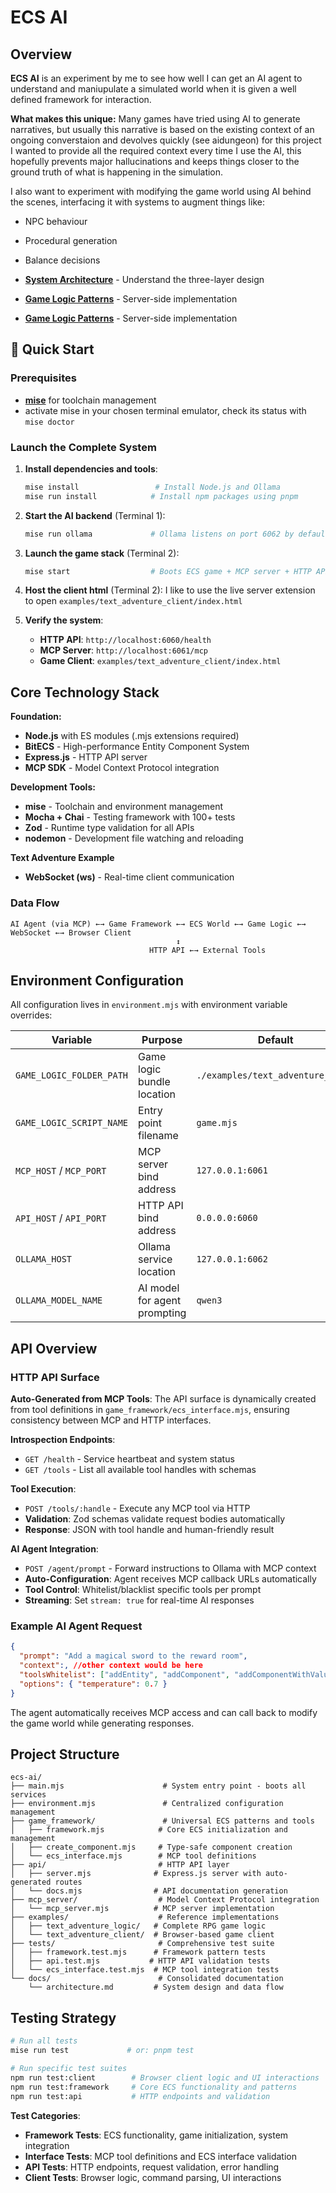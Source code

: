 # ECS AI

## Overview

**ECS AI** is an experiment by me to see how well I can get an AI agent to understand and maniupulate a simulated world when it is given a well defined framework for interaction.

**What makes this unique:** Many games have tried using AI to generate narratives, but usually this narrative is based on the existing context of an ongoing converstaion and devolves quickly (see aidungeon) for this project I wanted to provide all the required context every time I use the AI, this hopefully prevents major hallucinations and keeps things closer to the ground truth of what is happening in the simulation.

I also want to experiment with modifying the game world using AI behind the scenes, interfacing it with systems to augment things like:
- NPC behaviour
- Procedural generation
- Balance decisions

- **[System Architecture](docs/architecture.md)** - Understand the three-layer design
- **[Game Logic Patterns](examples/text-adventure/game-logic.md)** - Server-side implementation
- **[Game Logic Patterns](examples/text-adventure/client.md)** - Server-side implementation

## 🚀 Quick Start

### Prerequisites
- **[mise](https://mise.jdx.dev/)** for toolchain management  
- activate mise in your chosen terminal emulator, check its status with `mise doctor`

### Launch the Complete System

1. **Install dependencies and tools**:
   ```bash
   mise install                 # Install Node.js and Ollama
   mise run install            # Install npm packages using pnpm
   ```

2. **Start the AI backend** (Terminal 1):
   ```bash
   mise run ollama             # Ollama listens on port 6062 by default
   ```

3. **Launch the game stack** (Terminal 2):
   ```bash
   mise start                  # Boots ECS game + MCP server + HTTP API
   ```

4. **Host the client html** (Terminal 2):
   I like to use the live server extension to open `examples/text_adventure_client/index.html`

4. **Verify the system**:
   - **HTTP API**: `http://localhost:6060/health` 
   - **MCP Server**: `http://localhost:6061/mcp`
   - **Game Client**: `examples/text_adventure_client/index.html`

## Core Technology Stack

**Foundation:**
- **Node.js** with ES modules (.mjs extensions required)
- **BitECS** - High-performance Entity Component System
- **Express.js** - HTTP API server  
- **MCP SDK** - Model Context Protocol integration

**Development Tools:**
- **mise** - Toolchain and environment management
- **Mocha + Chai** - Testing framework with 100+ tests
- **Zod** - Runtime type validation for all APIs
- **nodemon** - Development file watching and reloading

**Text Adventure Example**
- **WebSocket (ws)** - Real-time client communication

### Data Flow

```
AI Agent (via MCP) ←→ Game Framework ←→ ECS World ←→ Game Logic ←→ WebSocket ←→ Browser Client
                                     ↕
                               HTTP API ←→ External Tools
```

## Environment Configuration

All configuration lives in `environment.mjs` with environment variable overrides:

| Variable | Purpose | Default |
|----------|---------|---------|
| `GAME_LOGIC_FOLDER_PATH` | Game logic bundle location | `./examples/text_adventure_logic` |
| `GAME_LOGIC_SCRIPT_NAME` | Entry point filename | `game.mjs` |
| `MCP_HOST` / `MCP_PORT` | MCP server bind address | `127.0.0.1:6061` |
| `API_HOST` / `API_PORT` | HTTP API bind address | `0.0.0.0:6060` |
| `OLLAMA_HOST` | Ollama service location | `127.0.0.1:6062` |
| `OLLAMA_MODEL_NAME` | AI model for agent prompting | `qwen3` |

## API Overview

### HTTP API Surface

**Auto-Generated from MCP Tools**: The API surface is dynamically created from tool definitions in `game_framework/ecs_interface.mjs`, ensuring consistency between MCP and HTTP interfaces.

**Introspection Endpoints**:
- `GET /health` - Service heartbeat and system status
- `GET /tools` - List all available tool handles with schemas

**Tool Execution**:
- `POST /tools/:handle` - Execute any MCP tool via HTTP
- **Validation**: Zod schemas validate request bodies automatically  
- **Response**: JSON with tool handle and human-friendly result

**AI Agent Integration**:
- `POST /agent/prompt` - Forward instructions to Ollama with MCP context
- **Auto-Configuration**: Agent receives MCP callback URLs automatically
- **Tool Control**: Whitelist/blacklist specific tools per prompt
- **Streaming**: Set `stream: true` for real-time AI responses

### Example AI Agent Request

```json
{
  "prompt": "Add a magical sword to the reward room",
  "context":, //other context would be here
  "toolsWhitelist": ["addEntity", "addComponent", "addComponentWithValues"],
  "options": { "temperature": 0.7 }
}
```

The agent automatically receives MCP access and can call back to modify the game world while generating responses.

## Project Structure

```
ecs-ai/
├── main.mjs                      # System entry point - boots all services
├── environment.mjs               # Centralized configuration management
├── game_framework/               # Universal ECS patterns and tools
│   ├── framework.mjs            # Core ECS initialization and management
│   ├── create_component.mjs     # Type-safe component creation
│   └── ecs_interface.mjs        # MCP tool definitions
├── api/                         # HTTP API layer
│   ├── server.mjs              # Express.js server with auto-generated routes
│   └── docs.mjs                # API documentation generation
├── mcp_server/                  # Model Context Protocol integration
│   └── mcp_server.mjs          # MCP server implementation
├── examples/                    # Reference implementations
│   ├── text_adventure_logic/   # Complete RPG game logic
│   └── text_adventure_client/  # Browser-based game client
├── tests/                       # Comprehensive test suite
│   ├── framework.test.mjs      # Framework pattern tests
│   ├── api.test.mjs           # HTTP API validation tests
│   └── ecs_interface.test.mjs  # MCP tool integration tests
└── docs/                        # Consolidated documentation
    └── architecture.md         # System design and data flow
```

## Testing Strategy
```bash
# Run all tests
mise run test             # or: pnpm test

# Run specific test suites  
npm run test:client        # Browser client logic and UI interactions
npm run test:framework     # Core ECS functionality and patterns
npm run test:api           # HTTP endpoints and validation
```

**Test Categories**:
- **Framework Tests**: ECS functionality, game initialization, system integration
- **Interface Tests**: MCP tool definitions and ECS interface validation
- **API Tests**: HTTP endpoints, request validation, error handling  
- **Client Tests**: Browser logic, command parsing, UI interactions